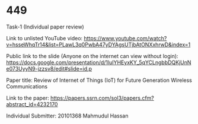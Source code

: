 # 449
Task-1 (Individual paper review)

Link to unlisted YouTube video: https://www.youtube.com/watch?v=hsseWhqTr14&list=PLawL3q0PwbA47yDYAgsUTjbAtONXxhrwD&index=1

Public link to the slide (Anyone on the internet can view without login): https://docs.google.com/presentation/d/1luIYHEyxKY_5qYCLngbbDQKjUnNe073UyyN9-jzzsv8/edit#slide=id.p

Paper title: Review of Internet of Things (IoT) for Future Generation Wireless Communications

Link to the paper: https://papers.ssrn.com/sol3/papers.cfm?abstract_id=4232170

Individual Submitter: 20101368 Mahmudul Hassan
